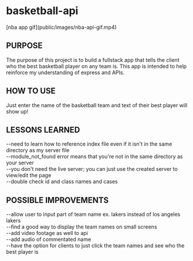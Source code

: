 <h1>basketball-api</h1>
[nba app gif](public/images/nba-api-gif.mp4)

<h2>PURPOSE</h2>
The purpose of this project is to build a fullstack app that tells the client who the best basketball player on any team is. This app is intended to help reinforce my understanding of express and APIs. 

<h2>HOW TO USE</h2>
Just enter the name of the basketball team and text of their best player will show up!

<h2>LESSONS LEARNED</h2>
--need to learn how to reference index file even if it isn't in the same directory as my server file
<br>
--module_not_found error means that you're not in the same directory as your server
<br>
--you don't need the live server; you can just use the created server to view/edit the page
<br>
--double check id and class names and cases


<h2>POSSIBLE IMPROVEMENTS</h2>
--allow user to input part of team name ex. lakers instead of los angeles lakers
<br>
--find a good way to display the team names on small screens
<br>
--add video footage as well to api
<br>
--add audio of commentated name
<br>
--have the option for clients to just click the team names and see who the best player is

